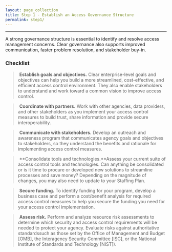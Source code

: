 ```yaml
---
layout: page_collection
title: Step 1 - Establish an Access Governance Structure
permalink: step1/
---
```

<script>
$(function() {
  $( "#accordion" ).accordion({
    heightStyle: "content",
    collapsible: "true",
    active: "false"
  });
});
</script>

<script src="https://use.fontawesome.com/e20c671b68.js"></script>
-----------------------------------------------------

 A strong governance structure is essential to identify and resolve access management concerns. Clear governance also supports improved communication, faster problem resolution, and stakeholder buy-in.


### Checklist

> <i class="fa fa-check-square-o"></i> &nbsp;**Establish goals and objectives.** Clear enterprise-level goals and objectives can help you build a more streamlined, cost-effective, and efficient access control environment. They also enable stakeholders to understand and work toward a common vision to improve access control.

> <i class="fa fa-check-square-o"></i> &nbsp;**Coordinate with partners.** Work with other agencies, data providers, and other stakeholders as you implement your access control measures to build trust, share information and provide secure interoperability.

> <i class="fa fa-check-square-o"></i> &nbsp;**Communicate with stakeholders.** Develop an outreach and awareness program that communicates agency goals and objectives to stakeholders, so they understand the benefits and rationale for implementing access control measures.

> <i class="fa fa-check-square-o"></i> &nbsp;**Consolidate tools and technologies.**Assess your current suite of access control tools and technologies. Can anything be consolidated or is it time to procure or developed new solutions to streamline processes and save money? Depending on the magnitude of changes, you may also need to update to your Staffing Plan.

> <i class="fa fa-check-square-o"></i> &nbsp;**Secure funding.** To identify funding for your program, develop a business case and perform a cost/benefit analysis for required access control measures to help you secure the funding you need for your access control implementation.

> <i class="fa fa-check-square-o"></i> &nbsp;**Assess risk.** Perform and analyze resource risk assessments to determine which security and access control requirements will be needed to protect your agency. Evaluate risks against authoritative standardssuch as those set by the Office of Management and Budget [OMB], the Interagency Security Committee [ISC], or the National Institute of Standards and Technology [NIST]).
